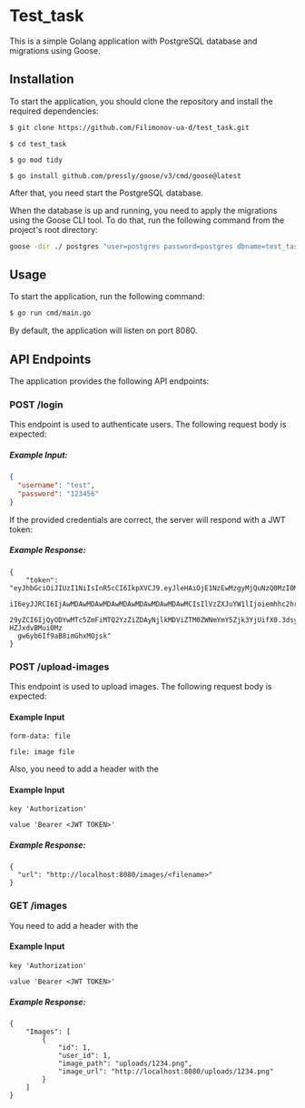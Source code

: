 # Test_task
This is a simple Golang application with PostgreSQL database and migrations using Goose.

## Installation
To start the application, you should clone the repository and install the required dependencies:

```bash 
$ git clone https://github.com/Filimonov-ua-d/test_task.git
```
```
$ cd test_task
```
```
$ go mod tidy
```
```
$ go install github.com/pressly/goose/v3/cmd/goose@latest
```

After that, you need start the PostgreSQL database.

When the database is up and running, you need to apply the migrations using the Goose CLI tool.
To do that, run the following command from the project's root directory:
```bash
goose -dir ./ postgres "user=postgres password=postgres dbname=test_task sslmode=disable" up
```

## Usage

To start the application, run the following command:
```bash
$ go run cmd/main.go
```

By default, the application will listen on port 8080.

## API Endpoints

The application provides the following API endpoints:

### POST /login

This endpoint is used to authenticate users. The following request body is expected:

##### Example Input: 
```json
{
  "username": "test",
  "password": "123456"
}
```

If the provided credentials are correct, the server will respond with a JWT token:

##### Example Response: 
```
{
	"token": "eyJhbGciOiJIUzI1NiIsInR5cCI6IkpXVCJ9.eyJleHAiOjE1NzEwMzgyMjQuNzQ0MzI0MiwidXNlc
  iI6eyJJRCI6IjAwMDAwMDAwMDAwMDAwMDAwMDAwMDAwMCIsIlVzZXJuYW1lIjoiemhhc2hrZXZ5Y2giLCJQYXNzd
  29yZCI6IjQyODYwMTc5ZmFiMTQ2YzZiZDAyNjlkMDViZTM0ZWNmYmY5Zjk3YjUifX0.3dsyKJQ-HZJxdvBMui0Mz
  gw6yb6If9aB8imGhxMOjsk"
} 
```

### POST /upload-images

This endpoint is used to upload images. The following request body is expected:

#### Example Input
```
form-data: file
```
```
file: image file
```

Also, you need to add a header with the

#### Example Input
```
key 'Authorization'
``` 
```
value 'Bearer <JWT TOKEN>'
```

##### Example Response: 
```
{
  "url": "http://localhost:8080/images/<filename>"
}
```

### GET /images
You need to add a header with the

#### Example Input
```
key 'Authorization'
``` 
```
value 'Bearer <JWT TOKEN>'
```

##### Example Response: 
```
{
    "Images": [
        {
            "id": 1,
            "user_id": 1,
            "image_path": "uploads/1234.png",
            "image_url": "http://localhost:8080/uploads/1234.png"
        }
    ]
}
```
